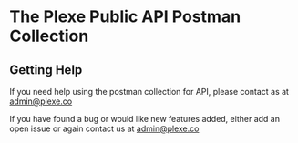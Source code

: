 # The Plexe Public API Postman Collection

## Getting Help

If you need help using the postman collection for API, please contact as at admin@plexe.co

If you have found a bug or would like new features added, either add an open issue or again contact us at admin@plexe.co

